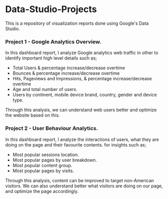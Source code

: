 # Data-Studio-Projects
This is a repository of visualization reports done using Google's Data Studio.

### Project 1 - Google Analytics Overview.

In this dashboard report, I analyze Google analytics web traffic in other to identify important high level details such as;
* Total Users & percentage increase/decrease overtime
* Bounces & percentage increase/decrease overtime
* Hits, Pageviews and Impressions, & percentage increase/decrease overtime
* Age and total number of users.
* Users by continent, mobile device brand, country, gender and device type.

Through this analysis, we can understand web users better and optimize the website based on this.


### Project 2 - User Behaviour Analytics.
In this dashboard report, I analyze the interactions of users, what they are doing on the page and their favourite contents. for insights such as;
* Most popular sessions location.
* Most popular pages by user breakdown.
* Most popular content group.
* Most popular pages by visits.

Through this analysis, content can be improved to target non-American visitors.
We can also understand better what visitors are doing on our page, and optimize the page accordingly.
